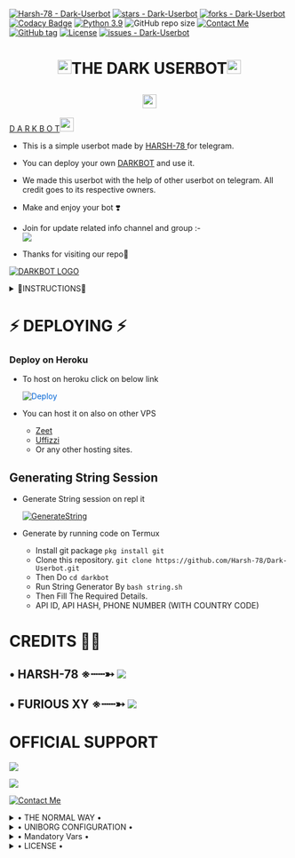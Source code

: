 [![Harsh-78 - Dark-Userbot](https://img.shields.io/static/v1?label=Harsh-78&message=Dark-Userbot&color=blue&logo=github)](https://github.com/Harsh-78/Dark-Userbot)
[![stars - Dark-Userbot](https://img.shields.io/github/stars/Harsh-78/Dark-Userbot?style=social)](https://github.com/Harsh-78/Dark-Userbot)
[![forks - Dark-Userbot](https://img.shields.io/github/forks/Harsh-78/Dark-Userbot?style=social)](https://github.com/Harsh-78/Dark-Userbot)
[![Codacy Badge](https://api.codacy.com/project/badge/Grade/f7c51539e67b483bb8d7749acca51d3a)](https://app.codacy.com/gh/Harsh-78/DARK-USERBOT/dashboard?branch=master)
[![Python 3.9](https://img.shields.io/badge/Python-3.9%20or%20newer-blue.svg)](https://www.python.org/downloads/release/python-360/)
![GitHub repo size](https://img.shields.io/github/repo-size/Harsh-78/DARK-USERBOT)
[![Contact Me](https://img.shields.io/badge/Telegram-Contact%20Me-informational)](https://t.me/Harsh_78)
[![GitHub tag](https://img.shields.io/github/tag/Harsh-78/Dark-Userbot?include_prereleases=&sort=semver)](https://github.com/Harsh-78/Dark-Userbot/releases/)
[![License](https://img.shields.io/badge/License-GNU-blue)](#license)
[![issues - Dark-Userbot](https://img.shields.io/github/issues/Harsh-78/Dark-Userbot)](https://github.com/Harsh-78/Dark-Userbot/issues)



<h1 align="center"> <img height="25" src="https://github.com/Harsh-78/Harsh-78/blob/ced2ab0b7222eef17707ac82deee0c242c8cd11b/Indian_flag.gif"/>THE DARK USERBOT<img height="25" src="https://github.com/Harsh-78/Harsh-78/blob/ced2ab0b7222eef17707ac82deee0c242c8cd11b/Indian_flag.gif"/></h1>


<h2 align="center"> <a href="https://t.me/DARK_BOT_UPDATES"><img height="25" src="https://github.com/Harsh-78/Harsh-78/blob/ced2ab0b7222eef17707ac82deee0c242c8cd11b/lighting_harsh.gif"/></h1>D A R K B O T<img height="25" src="https://github.com/Harsh-78/Harsh-78/blob/ced2ab0b7222eef17707ac82deee0c242c8cd11b/lighting_harsh.gif"/></h1>
</a></h2>

- This is a simple userbot made by [HARSH-78 ](https://t.me/Harsh_78)for telegram. 

 - You can deploy your own [DARKBOT](https://github.com/Harsh-78/dark-Userbot) and use it.

 - We made this userbot with the help of other userbot on telegram. All credit goes to its respective owners.

 - Make and enjoy your bot ❣️

 - Join for update related info channel and group :-   
 <a href="https://t.me/Furious_X_Y"><img src="https://img.shields.io/badge/Join-Support%20Group-red.svg?style=for-the-badge&logo=Telegram"></a>

 - Thanks for visiting our repo💖





[![DARKBOT LOGO](https://telegra.ph/file/f4e625347b2f8f065a30a.jpg)](https://t.me/Dark_bot_Support)

<details>

<Summary>  🧾INSTRUCTIONS🧾  </Summary>

- Read carefully
        
        - Fork at your own risk.
        
        - Owner will not be responsible for any kinds for ban due to bot.

        - You can host this project on heroku,  Zeet, Uffizi.

        - Please ask to owner before using codes.
</details>


# ⚡ DEPLOYING ⚡

### Deploy on Heroku
  - To host on heroku click on below link
     
     <a href="https://dashboard.heroku.com/new?button-url=https%3A%2F%2Fgithub.com%2FHarsh-78%2FDARK-USERBOT&template=https%3A%2F%2Fgithub.com%2FHarsh-78%2FDARK-USERBOT" rel="nofollow" style="background-color: initial; box-sizing: border-box; color: #0366d6; text-decoration-line: none;"><img alt="Deploy" data-canonical-src="https://www.herokucdn.com/deploy/button.svg" src="https://camo.githubusercontent.com/83b0e95b38892b49184e07ad572c94c8038323fb/68747470733a2f2f7777772e6865726f6b7563646e2e636f6d2f6465706c6f792f627574746f6e2e737667" style="border-style: none; box-sizing: initial; max-width: 100%;" /></a></div>

   - You can host it on also on other VPS
       - [Zeet](https://zeet.co/new)
       - [Uffizzi](https://uffizzi.com)
       - Or any other hosting sites.


## Generating String Session

  - Generate String session on repl it
   
       
       [![GenerateString](https://img.shields.io/badge/repl.it-generateString-yellowgreen)](https://replit.com/@DARKHARSHOP/DARKBOT-STRING-GENERATOR#main.py) 
        
  - Generate by running code on Termux
       - Install git package
           `pkg install git`
    - Clone this repository.
           `git clone https://github.com/Harsh-78/Dark-Userbot.git`
    - Then Do
           `cd darkbot`
    - Run String Generator By
           `bash string.sh`
    - Then Fill The Required Details.
    - API ID, API HASH, PHONE NUMBER (WITH COUNTRY CODE)

 
# CREDITS 👨‍🔬



## • HARSH-78 ※┄┄➳  <a href="https://github.com/Harsh-78" alt="Harsh-78"> <img src="https://img.shields.io/badge/Harsh-78-E5E4E2?logo=github" /></a>


## • FURIOUS XY ※┄┄➳  <a href="https://github.com/Furious-xy" alt="FURIOUS-XY"> <img src="https://img.shields.io/badge/Furious-XY-E5E4E2?logo=github" /></a>


# OFFICIAL SUPPORT

<a href="https://t.me/Dark_bot_updates"><img src="https://img.shields.io/badge/Join-Support%20Channel-red.svg?style=for-the-badge&logo=Telegram"></a>

<a href="https://t.me/Dark_bot_support"><img src="https://img.shields.io/badge/Join-Support%20Group-red.svg?style=for-the-badge&logo=Telegram"></a>

[![Contact Me](https://img.shields.io/badge/Telegram-Contact%20Me-informational)](https://t.me/Harsh_78)

<details>

  <summary> • THE NORMAL WAY • </summary>

Simply clone the repository and run the main file:
```sh
git clone https://github.com/Harsh-78/DARK-USERBOT
cd DARKBOT
virtualenv -p /usr/bin/python3 venv
. ./venv/bin/activate
pip install -r requirements.txt
# <Create local_config.py with variables as given below>
python3 -m userbot
```

An example `local_config.py` file could be:

**Not All of the variables are mandatory**

__The Userbot should work by setting only the first two variables__

```python3
from heroku_config import Var

class Development(Var):
  APP_ID = 6
  API_HASH = "eb06d4abfb49dc3eeb1aeb98ae0f581e"
```

</details>

<details>

  <summary> • UNIBORG CONFIGURATION • </summary>

The UniBorg Config is situated in `userbot/uniborgConfig.py`.

**Heroku Configuration**
Simply just leave the Config as it is.

**Local Configuration**
Fortunately there are no Mandatory vars for the UniBorg Support Config.

</details>


<details> <summary> • Mandatory Vars • </summary>

  - Some of the environment variables are mandatory.
- These are listed below.
    - `APP_ID`:   You can get this value from [here](https://my.telegram.org)
    - `API_HASH`:   You can get this value from [here](https://my.telegram.org)
    - `ENV`:   `ANYTHING`
    - `STRING_SESSION`:   You can get this value from running `python3 string_session.py` in termux after cloning this repo. Or just using [repl run](https://repl.it/@darkharshop/Darkbot-string-generator#main.py)
    - `LOG_GROUP`:   Make a Channel Or Group and get it's id.
    - `DATABASE_URL`:   Make a database on elephant sql and paste the url.
    - `DB_URI`:   Same as `DATABASE_URL`
    - `BOT_TOKEN`:   Make a Bot from [Botfather](https://t.me/botfather) and paste the bot token here.
    - `BOT_USERNAME`:   Paste the Username of bot that you made from [BotFather](https://t.me/botfather).
- The userbot will not work without setting the mandatory vars.
</details>


<details>
  <summary> • LICENSE • </summary>

![](https://www.gnu.org/graphics/gplv3-or-later.png)

Copyright (C) 2021 Harsh-78
Released under [GNU](/LICENSE) by [@Harsh-78](https://github.com/harsh-78).

Poject [DARKBOT🔥](https://github.com/Harsh-78/dark-userbot) is free software: you can redistribute it and/or modify
it under the terms of the GNU General Public License as published by
the Free Software Foundation, either version 3 of the License, or
(at your option) any later version.

This program is distributed in the hope that it will be useful,
but WITHOUT ANY WARRANTY; without even the implied warranty of
MERCHANTABILITY or FITNESS FOR A PARTICULAR PURPOSE.  See the
GNU General Public License for more details.

You should have received a copy of the GNU General Public License
along with this program. If not, see <https://www.gnu.org/licenses/>.


</details>










